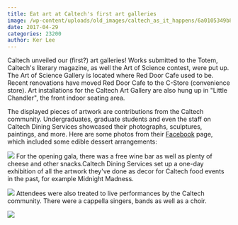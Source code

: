 ```yaml
---
title: Eat art at Caltech's first art galleries
image: /wp-content/uploads/old_images/caltech_as_it_happens/6a0105349b8251970b01bb09934b57970d.jpg
date: 2017-04-29
categories: 23200
author: Ker Lee
---
```


Caltech unveiled our (first?) art galleries! Works submitted to the Totem, Caltech's literary magazine, as well the Art of Science contest, were put up. The Art of Science Gallery is located where Red Door Cafe used to be. Recent renovations have moved Red Door Cafe to the C-Store (convenience store). Art installations for the Caltech Art Gallery are also hung up in "Little Chandler", the front indoor seating area.

The displayed pieces of artwork are contributions from the Caltech community. Undergraduates, graduate students and even the staff on Caltech Dining Services showcased their photographs, sculptures, paintings, and more. Here are some photos from their [Facebook](https://www.facebook.com/pg/Caltechdining/photos/?tab=album&amp;album_id=745947788919636) page, which included some edible dessert arrangements:


![](/old_images/caltech_as_it_happens/6a0105349b8251970b01bb09934b24970d.jpg)
For the opening gala, there was a free wine bar as well as plenty of cheese and other snacks.Caltech Dining Services set up a one-day exhibition of all the artwork they've done as decor for Caltech food events in the past, for example Midnight Madness.


![](/old_images/caltech_as_it_happens/6a0105349b8251970b01b7c8f02933970b.jpg)
Attendees were also treated to live performances by the Caltech community. There were a cappella singers, bands as well as a choir.


![](/old_images/caltech_as_it_happens/6a0105349b8251970b01b8d27a8586970c.jpg)
